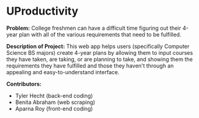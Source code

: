 # UProductivity

**Problem:** 
College freshmen can have a difficult time figuring out their 4-year plan with all of the various requirements that need to be fulfilled.

**Description of Project:** 
This web app helps users (specifically Computer Science BS majors) create 4-year plans by allowing them to input courses they have taken, are taking, or are planning to take, and showing them the requirements they have fulfilled and those they haven't through an appealing and easy-to-understand interface.

**Contributors:** 
* Tyler Hecht (back-end coding)
* Benita Abraham (web scraping)
* Aparna Roy (front-end coding)
